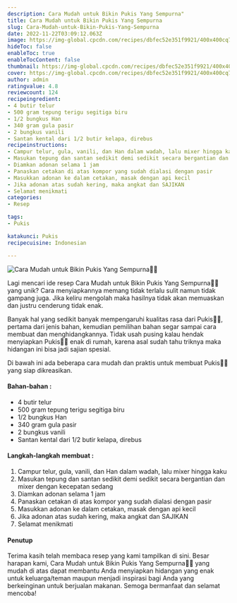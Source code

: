 ```yaml
---
description: Cara Mudah untuk Bikin Pukis Yang Sempurna"
title: Cara Mudah untuk Bikin Pukis Yang Sempurna
slug: Cara-Mudah-untuk-Bikin-Pukis-Yang-Sempurna
date: 2022-11-22T03:09:12.063Z
image: https://img-global.cpcdn.com/recipes/dbfec52e351f9921/400x400cq70/photo.jpg
hideToc: false
enableToc: true
enableTocContent: false
thumbnail: https://img-global.cpcdn.com/recipes/dbfec52e351f9921/400x400cq70/photo.jpg
cover: https://img-global.cpcdn.com/recipes/dbfec52e351f9921/400x400cq70/photo.jpg
author: admin
ratingvalue: 4.8
reviewcount: 124
recipeingredient:
- 4 butir telur
- 500 gram tepung terigu segitiga biru
- 1/2 bungkus Han
- 340 gram gula pasir
- 2 bungkus vanili
- Santan kental dari 1/2 butir kelapa, direbus
recipeinstructions:
- Campur telur, gula, vanili, dan Han dalam wadah, lalu mixer hingga kaku
- Masukan tepung dan santan sedikit demi sedikit secara bergantian dan mixer dengan kecepatan sedang
- Diamkan adonan selama 1 jam
- Panaskan cetakan di atas kompor yang sudah dialasi dengan pasir
- Masukkan adonan ke dalam cetakan, masak dengan api kecil
- Jika adonan atas sudah kering, maka angkat dan SAJIKAN
- Selamat menikmati
categories:
- Resep

tags:
- Pukis

katakunci: Pukis
recipecuisine: Indonesian

---
```


![Cara Mudah untuk Bikin Pukis Yang Sempurna👩‍🍳](https://img-global.cpcdn.com/recipes/dbfec52e351f9921/400x400cq70/photo.jpg)

Lagi mencari ide resep Cara Mudah untuk Bikin Pukis Yang Sempurna👩‍🍳 yang unik? Cara menyiapkannya memang tidak terlalu sulit namun tidak gampang juga. Jika keliru mengolah maka hasilnya tidak akan memuaskan dan justru cenderung tidak enak.

Banyak hal yang sedikit banyak mempengaruhi kualitas rasa dari Pukis👩‍🍳, pertama dari jenis bahan, kemudian pemilihan bahan segar sampai cara membuat dan menghidangkannya. Tidak usah pusing kalau hendak menyiapkan Pukis👩‍🍳 enak di rumah, karena asal sudah tahu triknya maka hidangan ini bisa jadi sajian spesial.

Di bawah ini ada beberapa cara mudah dan praktis untuk membuat Pukis👩‍🍳 yang siap dikreasikan.

<!--inarticleads1-->

#### Bahan-bahan :

- 4 butir telur
- 500 gram tepung terigu segitiga biru
- 1/2 bungkus Han
- 340 gram gula pasir
- 2 bungkus vanili
- Santan kental dari 1/2 butir kelapa, direbus

<!--inarticleads2-->

#### Langkah-langkah membuat :

1. Campur telur, gula, vanili, dan Han dalam wadah, lalu mixer hingga kaku
1. Masukan tepung dan santan sedikit demi sedikit secara bergantian dan mixer dengan kecepatan sedang
1. Diamkan adonan selama 1 jam
1. Panaskan cetakan di atas kompor yang sudah dialasi dengan pasir
1. Masukkan adonan ke dalam cetakan, masak dengan api kecil
1. Jika adonan atas sudah kering, maka angkat dan SAJIKAN
1. Selamat menikmati

#### Penutup

Terima kasih telah membaca resep yang kami tampilkan di sini. Besar harapan kami, Cara Mudah untuk Bikin Pukis Yang Sempurna👩‍🍳 yang mudah di atas dapat membantu Anda menyiapkan hidangan yang enak untuk keluarga/teman maupun menjadi inspirasi bagi Anda yang berkeinginan untuk berjualan makanan. Semoga bermanfaat dan selamat mencoba!